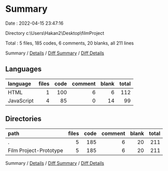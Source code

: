 # Summary

Date : 2022-04-15 23:47:16

Directory c:\Users\Hakan2\Desktop\filmProject

Total : 5 files,  185 codes, 6 comments, 20 blanks, all 211 lines

Summary / [Details](details.md) / [Diff Summary](diff.md) / [Diff Details](diff-details.md)

## Languages
| language | files | code | comment | blank | total |
| :--- | ---: | ---: | ---: | ---: | ---: |
| HTML | 1 | 100 | 6 | 6 | 112 |
| JavaScript | 4 | 85 | 0 | 14 | 99 |

## Directories
| path | files | code | comment | blank | total |
| :--- | ---: | ---: | ---: | ---: | ---: |
| . | 5 | 185 | 6 | 20 | 211 |
| Film Project-Prototype | 5 | 185 | 6 | 20 | 211 |

Summary / [Details](details.md) / [Diff Summary](diff.md) / [Diff Details](diff-details.md)